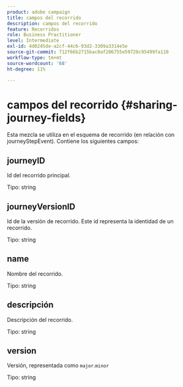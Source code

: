 ```yaml
---
product: adobe campaign
title: campos del recorrido
description: campos del recorrido
feature: Recorridos
role: Business Practitioner
level: Intermediate
exl-id: 4d0245de-a2cf-44c6-93d2-3309a3314e5e
source-git-commit: 712f66b2715bac0af206755e59728c95499fa110
workflow-type: tm+mt
source-wordcount: '68'
ht-degree: 11%

---
```


# campos del recorrido {#sharing-journey-fields}

Esta mezcla se utiliza en el esquema de recorrido (en relación con journeyStepEvent). Contiene los siguientes campos:

## journeyID

Id del recorrido principal.

Tipo: string

## journeyVersionID

Id de la versión de recorrido. Este id representa la identidad de un recorrido.

Tipo: string

## name

Nombre del recorrido.

Tipo: string

## descripción

Descripción del recorrido.

Tipo: string

## version

Versión, representada como `major`.`minor`

Tipo: string
